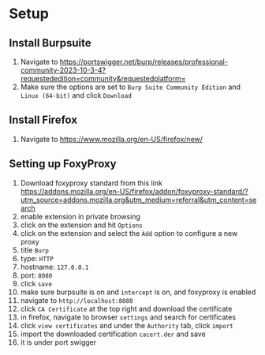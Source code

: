 # Setup

## Install Burpsuite
1. Navigate to https://portswigger.net/burp/releases/professional-community-2023-10-3-4?requestededition=community&requestedplatform=
2. Make sure the options are set to `Burp Suite Community Edition` and `Linux (64-bit)` and click `Download`

## Install Firefox
1. Navigate to https://www.mozilla.org/en-US/firefox/new/

## Setting up FoxyProxy
1. Download foxyproxy standard from this link
https://addons.mozilla.org/en-US/firefox/addon/foxyproxy-standard/?utm_source=addons.mozilla.org&utm_medium=referral&utm_content=search
2. enable extension in private browsing
3. click on the extension and hit `Options`
4. click on the extension and select the `Add` option to configure a new proxy
6. title `Burp`
7. type: `HTTP`
8. hostname: `127.0.0.1`
9. port: `8080`
10. click `save`
11. make sure burpsuite is on and `intercept` is on, and foxyproxy is enabled
12. navigate to `http://localhost:8080`
13. click `CA Certificate` at the top right and download the certificate
14. in firefox, navigate to browser `settings` and search for certificates
15. click `view certificates` and under the `Authority` tab, click `import`
16. import the downloaded certification `cacert.der` and save
17. it is under port swigger
